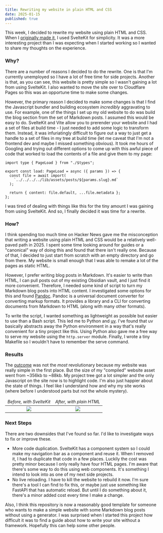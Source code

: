 ```yaml
---
title: Rewriting my website in plain HTML and CSS
date: 2025-01-15
published: true
---
```


This week, I decided to rewrite my website using plain HTML and CSS. When I [originally made
it][agio], I used SvelteKit for simplicity. It was a more interesting project than I was expecting
when I started working so I wanted to share my thoughts on the experience.

### Why?

There are a number of reasons I decided to do the rewrite. One is that I'm currently unemployed so I
have a lot of free time for side projects. Another is that, as you can see, this website is pretty
simple so I wasn't gaining a lot from using SvelteKit. I also wanted to move the site over to
Cloudflare Pages so this was an opportune time to make some changes.

However, the primary reason I decided to make some changes is that I find the Javascript bundler and
building ecosystem _incredibly_ aggravating to use. For example, one of the things I set up my old
website to do was build the blog section from the set of Markdown posts. I assumed this would be
easy to do. SvelteKit and Vite allow you to prerender your website and I had a set of files at build
time - I just needed to add some logic to transform them. Instead, it was infuriatingly difficult to
figure out a way to just get a handle to a set of files in my tree at build time (let me caveat that
I'm not a frontend dev and maybe I missed something obvious). It took me hours of Googling and
trying out different options to come up with this awful piece of code that worked to load the
contents of a file and give them to my page:

```
import type { PageLoad } from "./$types";

export const load: PageLoad = async ({ params }) => {
  const file = await import(
    `../../../../lib/assets/posts/${params.slug}.md`
  );

  return { content: file.default, ...file.metadata };
};
```

I was tired of dealing with things like this for the tiny amount I was gaining from using SvelteKit.
And so, I finally decided it was time for a rewrite.

### How?

I think spending too much time on Hacker News gave me the misconception that writing a website using
plain HTML and CSS would be a relatively well-paved path in 2025. I spent some time looking around
for guides or a "canonical" way of doing this and found that there isn't really one. Because of
that, I decided to just start from scratch with an empty directory and go from there. My website is
small enough that I was able to remake a lot of the pages as static HTML.

However, I prefer writing blog posts in Markdown. It's easier to write than HTML, I can pull posts
out of my existing Obsidian vault, and I just find it more convenient. Therefore, I needed some kind
of script to turn my Markdown blog posts into HTML content. I investigated some options for this and
found [Pandoc][pandoc]. Pandoc is a universal document converter for converting markup formats. It
provides a library and a CLI for converting documents from Markdown to HTML (along with many other
formats).

To write the script, I wanted something as lightweight as possible but easier to use than a Bash
script. This led me to Python and [uv][uv]. I've found that uv basically abstracts away the Python
environment in a way that's really convenient for a tiny project like this. Using Python also gave
me a free way to serve my website using the `http.server` module. Finally, I wrote a tiny Makefile
so I wouldn't have to remember the serve command.

### Results

The [outcome][repo] was not the _most_ revolutionary because my website was really simple in the
first place. But the size of my "compiled" website asset went from ~356kb to ~88kb. My project tree
got a lot simpler and the only Javascript on the site now is to highlight code. I'm also just
happier about the state of things. I feel like I understand how and why my site works (where before
I understood parts but not the whole mystery).

<table>
  <thead style="vertical-align: bottom; text-align: center;">
    <tr>
      <td><i class="subtext" style="font-size: 14px;">Before, with SvelteKit</i></td>
      <td><i class="subtext" style="font-size: 14px;">After, with plain HTML</i></td>
    </tr>
  </thead>
  <tbody style="vertical-align: top; text-align: center;">
    <tr>
      <td><img src="./before.png" /></td>
      <td><img src="./after.png" /></td>
  </tbody>
</table>

### Next Steps

There are two downsides that I've found so far. I'd like to investigate ways to fix or improve
these.

- More code duplication. SvelteKit has a component system so I could make my navigation bar as a
  component and reuse it. When I removed it, I had to duplicate that code in a few places. Luckily
  the cost was pretty minor because I only really have four HTML pages. I'm aware that there's some
  way to do this using web components. It's something I intend to look into as one of my next side
  projects.
- No live reloading. I have to kill the website to rebuild it now. I'm sure there's a tool I can
  find to fix this, or maybe just use something like FastAPI that has automatic reload. But until I
  do something about it, there's a minor added cost every time I make a change.

Also, I think this repository is now a reasonably good template for someone who wants to make a
simple website with some Markdown blog posts without using a generator. I was surprised when I
started this project how difficult it was to find a guide about how to write your site without a
framework. Hopefully this can help some other people.

[agio]: https://github.com/arnath/arnath.github.io
[pandoc]: https://pandoc.org/
[uv]: https://docs.astral.sh/uv/
[repo]: https://github.com/arnath/vijayp.dev

